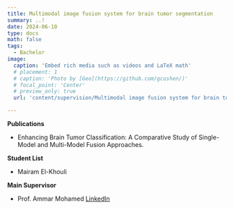 ```yaml
---
title: Multimodal image fusion system for brain tumor segmentation
summary: ..!
date: 2024-06-10
type: docs
math: false
tags:
  - Bachelor
image:
  caption: 'Embed rich media such as videos and LaTeX math'
  # placement: 1
  # caption: 'Photo by [Geo](https://github.com/gcushen/)'
  # focal_point: 'Center'
  # preview_only: true
  url: 'content/supervision/Multimodal image fusion system for brain tumor segmentation/featured.jpg' 

---
```


<!-- Project Description -->

**Publications**
- Enhancing Brain Tumor Classification: A Comparative Study of Single-Model and Multi-Model Fusion Approaches.

**Student List**
- Mairam El-Khouli

**Main Supervisor**
- Prof. Ammar Mohamed [LinkedIn](https://www.linkedin.com/in/ammar-m-ammar/?originalSubdomain=eg)
